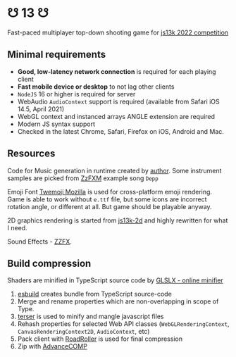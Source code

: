 # ☋ 13 ☋

Fast-paced multiplayer top-down shooting game for [js13k 2022 competition](https://js13kgames.com/)

## Minimal requirements

- **Good, low-latency network connection** is required for each playing client
- **Fast mobile device or desktop** to not lag other clients
- `NodeJS` 16 or higher is required for server
- WebAudio `AudioContext` support is required (available from Safari iOS 14.5, April 2021)
- WebGL context and instanced arrays ANGLE extension are required
- Modern JS syntax support
- Checked in the latest Chrome, Safari, Firefox on iOS, Android and Mac.

## Resources

Code for Music generation in runtime created by [author](https://twitter.com/eliaskuvoice). Some instrument samples are picked from [ZzFXM](https://keithclark.github.io/ZzFXM/) example song `Depp`

Emoji Font [Twemoji Mozilla](https://github.com/mozilla/twemoji-colr/releases) is used for cross-platform emoji rendering. Game is able to work without `e.ttf` file, but some icons are incorrect rotation angle, or different at all. But game should be playable anyway.

2D graphics rendering is started from [js13k-2d](https://github.com/kutuluk/js13k-2d) and highly rewritten for what I need.

Sound Effects - [ZZFX](https://github.com/KilledByAPixel/ZzFX).

## Build compression

Shaders are minified in TypeScript source code by [GLSLX - online minifier](https://evanw.github.io/glslx/)

1. [esbuild]() creates bundle from TypeScript source-code
2. Merge and rename properties which are non-overlapping in scope of Type.
3. [terser]() is used to minify and mangle javascript files
4. Rehash properties for selected Web API classes (`WebGLRenderingContext`, `CanvasRenderingContext2D`, `AudioContext`, etc)
5. Pack client with [RoadRoller](https://github.com/lifthrasiir/roadroller) is used for final compression
6. Zip with [AdvanceCOMP](https://www.advancemame.it/comp-readme.html)

